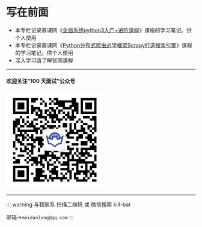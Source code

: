 # 写在前面
* 本专栏记录慕课网《[全面系统python3入门+进阶课程](https://coding.imooc.com/learn/list/136.html)》课程的学习笔记。供个人使用
* 本专栏记录慕课网《[Python分布式爬虫必学框架Scrapy打造搜索引擎](https://coding.imooc.com/learn/list/92.html)》课程的学习笔记。供个人使用
* 深入学习请了解官网课程

---

#### 欢迎关注“100 天面试”公众号

![二维码](../.vuepress/public/erweima.jpg)

---

::: warning 与我联系
扫描二维码 或 微信搜索 kill-bat

邮箱->`meidanlong@qq.com`
:::

